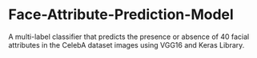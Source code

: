 # Face-Attribute-Prediction-Model
A multi-label classifier that predicts the presence or absence of 40 facial attributes in the CelebA dataset images using VGG16 and Keras Library.
